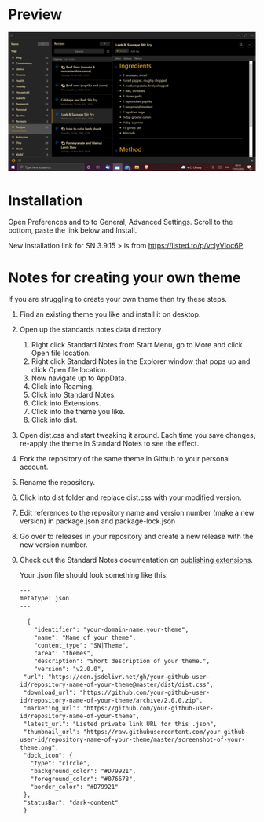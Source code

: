# Preview

![preview](screenshot.png)

# Installation

Open Preferences and to to General, Advanced Settings. Scroll to the bottom, paste the link below and Install.

New installation link for SN 3.9.15 > is from https://listed.to/p/vclyVIoc6P

# Notes for creating your own theme

If you are struggling to create your own theme then try these steps.

1. Find an existing theme you like and install it on desktop.
2. Open up the standards notes data directory 
   1. Right click Standard Notes from Start Menu, go to More and click Open file location.
   2. Right click Standard Notes in the Explorer window that pops up and click Open file location.
   3. Now navigate up to AppData.
   4. Click into Roaming.
   5. Click into Standard Notes.
   6. Click into Extensions.
   7. Click into the theme you like.
   8. Click into dist.

9. Open dist.css and start tweaking it around. Each time you save changes, re-apply the theme in Standard Notes to see the effect.
3. Fork the repository of the same theme in Github to your personal account.
4. Rename the repository.
5. Click into dist folder and replace dist.css with your modified version.
6. Edit references to the repository name and version number (make a new version) in package.json and package-lock.json
7. Go over to releases in your repository and create a new release with the new version number.
8. Check out the Standard Notes documentation on [publishing extensions](https://docs.standardnotes.org/extensions/publishing).

   Your .json file should look something like this:
   ```
   ---
   metatype: json
   ---

     {
       "identifier": "your-domain-name.your-theme",
       "name": "Name of your theme",
       "content_type": "SN|Theme",
       "area": "themes",
       "description": "Short description of your theme.",
       "version": "v2.0.0",
    "url": "https://cdn.jsdelivr.net/gh/your-github-user-id/repository-name-of-your-theme@master/dist/dist.css",
    "download_url": "https://github.com/your-github-user-id/repository-name-of-your-theme/archive/2.0.0.zip",
    "marketing_url": "https://github.com/your-github-user-id/repository-name-of-your-theme",
    "latest_url": "Listed private link URL for this .json",
    "thumbnail_url": "https://raw.githubusercontent.com/your-github-user-id/repository-name-of-your-theme/master/screenshot-of-your-theme.png",
    "dock_icon": {
      "type": "circle",
      "background_color": "#D79921",
      "foreground_color": "#076678",
      "border_color": "#D79921"
    },
    "statusBar": "dark-content"
    }
   ```
